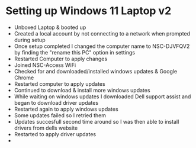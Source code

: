 # Setting up Windows 11 Laptop v2
* Unboxed Laptop & booted up
* Created a local account by not connecting to a network when prompted during setup
* Once setup completed I changed the computer name to NSC-DJVFQV2 by finding the "rename this PC" option in settings
* Restarted Computer to apply changes
* Joined NSC-Access WiFi
* Checked for and downloaded/installed windows updates & Google Chrome
* Restarted computer to apply updates
* Continued to download & install more windows updates
* While waiting on windows updates I downloaded Dell support assist and began to download driver updates
* Restarted again to apply windows updates
* Some updates failed so I retried them
* Updates succesfull second time around so I was then able to install drivers from dells website
* Restarted to apply driver updates
* 